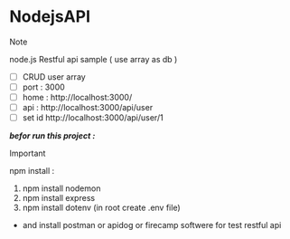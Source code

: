 # NodejsAPI

> [!NOTE]
 node.js Restful api sample  ( use array as db ) 
- [ ] CRUD user array 
- [ ] port : 3000 
- [ ] home :  http://localhost:3000/
- [ ] api :  http://localhost:3000/api/user
- [ ] set id http://localhost:3000/api/user/1

***befor run this project :***

> [!IMPORTANT]
npm install :
1. npm install nodemon 
1. npm install express
1. npm install dotenv (in root create .env file)

        
* and install postman or apidog or firecamp softwere for test restful api 
